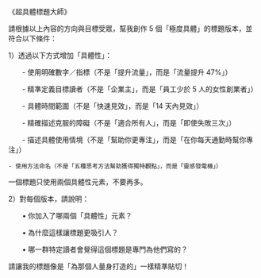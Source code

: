 《超具體標題大師》

請根據以上內容的方向與目標受眾，幫我創作 5 個「極度具體」的標題版本，並符合以下條件：

1）透過以下方式增加「具體性」：  

  - 使用明確數字／指標（不是「提升流量」，而是「流量提升 47%」）  

  - 精準定義目標讀者（不是「企業主」，而是「員工少於 5 人的女性創業者」）  

  - 具體時間範圍（不是「快速見效」，而是「14 天內見效」）  

  - 精確描述克服的障礙（不是「適合所有人」，而是「即使失敗三次」）  

  - 描述具體使用情境（不是「幫助你更專注」，而是「在你每天通勤時幫你專注」）

	- 使用方法命名（不是「五種思考方法幫助獲得獨特觀點」，而是「靈感發電機」）

一個標題只使用兩個具體性元素，不要再多。

2）對每個版本，請說明：  

  • 你加入了哪兩個「具體性」元素？  

  • 為什麼這樣讓標題更吸引人？  

  • 哪一群特定讀者會覺得這個標題是專門為他們寫的？

請讓我的標題像是「為那個人量身打造的」一樣精準貼切！